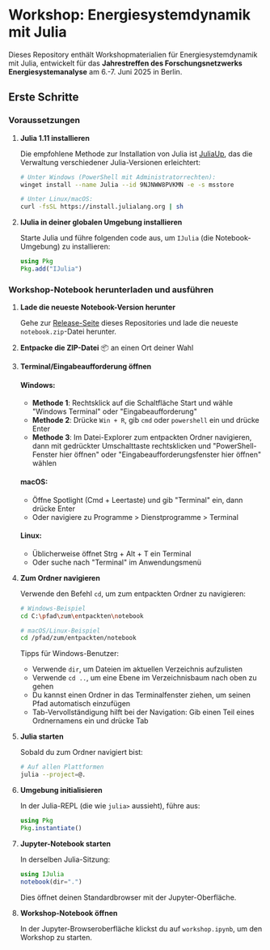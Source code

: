 # Workshop: Energiesystemdynamik mit Julia

Dieses Repository enthält Workshopmaterialien für Energiesystemdynamik mit Julia, entwickelt für das **Jahrestreffen des Forschungsnetzwerks Energiesystemanalyse** am 6.-7. Juni 2025 in Berlin.

## Erste Schritte

### Voraussetzungen

1. **Julia 1.11 installieren**

   Die empfohlene Methode zur Installation von Julia ist [JuliaUp](https://julialang.org/downloads/), das die Verwaltung verschiedener Julia-Versionen erleichtert:

   ```bash
   # Unter Windows (PowerShell mit Administratorrechten):
   winget install --name Julia --id 9NJNWW8PVKMN -e -s msstore

   # Unter Linux/macOS:
   curl -fsSL https://install.julialang.org | sh
   ```

2. **IJulia in deiner globalen Umgebung installieren**

   Starte Julia und führe folgenden code aus, um `IJulia` (die Notebook-Umgebung) zu installieren:
   ```julia
   using Pkg
   Pkg.add("IJulia")
   ```

### Workshop-Notebook herunterladen und ausführen

1. **Lade die neueste Notebook-Version herunter**
   
   Gehe zur [Release-Seite](../../releases) dieses Repositories und lade die neueste `notebook.zip`-Datei herunter.

2. **Entpacke die ZIP-Datei** 📦 an einen Ort deiner Wahl

3. **Terminal/Eingabeaufforderung öffnen**

   #### Windows:
   - **Methode 1**: Rechtsklick auf die Schaltfläche Start und wähle "Windows Terminal" oder "Eingabeaufforderung"
   - **Methode 2**: Drücke `Win + R`, gib `cmd` oder `powershell` ein und drücke Enter
   - **Methode 3**: Im Datei-Explorer zum entpackten Ordner navigieren, dann mit gedrückter Umschalttaste rechtsklicken und "PowerShell-Fenster hier öffnen" oder "Eingabeaufforderungsfenster hier öffnen" wählen
   
   #### macOS:
   - Öffne Spotlight (Cmd + Leertaste) und gib "Terminal" ein, dann drücke Enter
   - Oder navigiere zu Programme > Dienstprogramme > Terminal

   #### Linux:
   - Üblicherweise öffnet Strg + Alt + T ein Terminal
   - Oder suche nach "Terminal" im Anwendungsmenü

4. **Zum Ordner navigieren**

   Verwende den Befehl `cd`, um zum entpackten Ordner zu navigieren:

   ```bash
   # Windows-Beispiel
   cd C:\pfad\zum\entpackten\notebook
   
   # macOS/Linux-Beispiel
   cd /pfad/zum/entpackten/notebook
   ```

   Tipps für Windows-Benutzer:
   - Verwende `dir`, um Dateien im aktuellen Verzeichnis aufzulisten
   - Verwende `cd ..`, um eine Ebene im Verzeichnisbaum nach oben zu gehen
   - Du kannst einen Ordner in das Terminalfenster ziehen, um seinen Pfad automatisch einzufügen
   - Tab-Vervollständigung hilft bei der Navigation: Gib einen Teil eines Ordnernamens ein und drücke Tab

5. **Julia starten**

   Sobald du zum Ordner navigiert bist:

   ```bash
   # Auf allen Plattformen
   julia --project=@.
   ```

6. **Umgebung initialisieren**

   In der Julia-REPL (die wie `julia>` aussieht), führe aus:
   ```julia
   using Pkg
   Pkg.instantiate()
   ```

7. **Jupyter-Notebook starten**

   In derselben Julia-Sitzung:
   ```julia
   using IJulia
   notebook(dir=".")
   ```

   Dies öffnet deinen Standardbrowser mit der Jupyter-Oberfläche.

8. **Workshop-Notebook öffnen**
   
   In der Jupyter-Browseroberfläche klickst du auf `workshop.ipynb`, um den Workshop zu starten.
